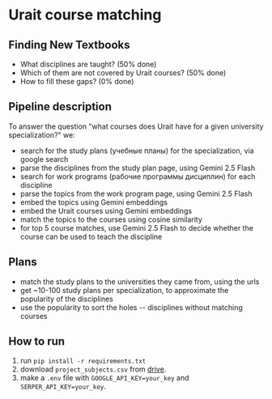 # Urait course matching

## Finding New Textbooks
- What disciplines are taught? (50% done)
- Which of them are not covered by Urait courses? (50% done)
- How to fill these gaps? (0% done)

## Pipeline description

To answer the question "what courses does Urait have for a given university specialization?" we:

- search for the study plans (учебные планы) for the specialization, via google search
- parse the disciplines from the study plan page, using Gemini 2.5 Flash
- search for work programs (рабочие программы дисциплин) for each discipline
- parse the topics from the work program page, using Gemini 2.5 Flash
- embed the topics using Gemini embeddings
- embed the Urait courses using Gemini embeddings
- match the topics to the courses using cosine similarity
- for top 5 course matches, use Gemini 2.5 Flash to decide whether the course can be used to teach the discipline

## Plans
- match the study plans to the universities they came from, using the urls
- get ~10-100 study plans per specialization, to approximate the popularity of the disciplines
- use the popularity to sort the holes -- disciplines without matching courses

## How to run

1. run `pip install -r requirements.txt`
2. download `project_subjects.csv` from [drive](https://drive.google.com/drive/folders/16_rbQxV5SVpZemgS0NN0-Odo4ORpZXfv).
3. make a `.env` file with `GOOGLE_API_KEY=your_key` and `SERPER_API_KEY=your_key`.

